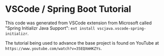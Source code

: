 # VSCode / Spring Boot Tutorial

This code was generated from VSCode extension from Microsoft called "Spring Initializr Java Support": `ext install vscjava.vscode-spring-initializr`.

The tutorial being used to advance the base project is found on YouTube at `https://www.youtube.com/watch?v=35EQXmHKZYs`.